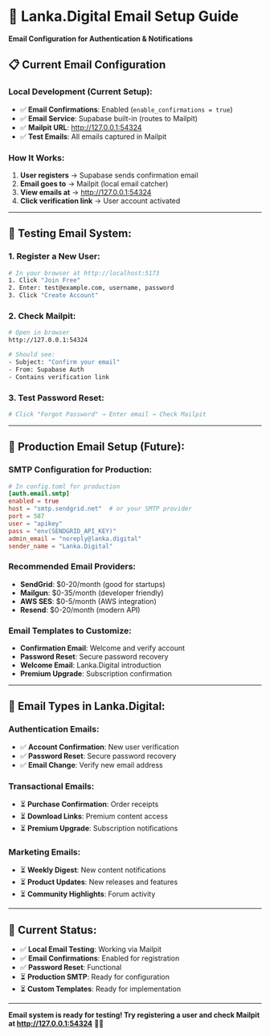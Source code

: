 # 📧 Lanka.Digital Email Setup Guide

**Email Configuration for Authentication & Notifications**

## 📋 Current Email Configuration

### **Local Development (Current Setup):**
- ✅ **Email Confirmations**: Enabled (`enable_confirmations = true`)
- ✅ **Email Service**: Supabase built-in (routes to Mailpit)
- ✅ **Mailpit URL**: http://127.0.0.1:54324
- ✅ **Test Emails**: All emails captured in Mailpit

### **How It Works:**
1. **User registers** → Supabase sends confirmation email
2. **Email goes to** → Mailpit (local email catcher)
3. **View emails at** → http://127.0.0.1:54324
4. **Click verification link** → User account activated

---

## 🧪 **Testing Email System:**

### **1. Register a New User:**
```bash
# In your browser at http://localhost:5173
1. Click "Join Free"
2. Enter: test@example.com, username, password
3. Click "Create Account"
```

### **2. Check Mailpit:**
```bash
# Open in browser
http://127.0.0.1:54324

# Should see:
- Subject: "Confirm your email"
- From: Supabase Auth
- Contains verification link
```

### **3. Test Password Reset:**
```bash
# Click "Forgot Password" → Enter email → Check Mailpit
```

---

## 🚀 **Production Email Setup (Future):**

### **SMTP Configuration for Production:**
```toml
# In config.toml for production
[auth.email.smtp]
enabled = true
host = "smtp.sendgrid.net"  # or your SMTP provider
port = 587
user = "apikey"
pass = "env(SENDGRID_API_KEY)"
admin_email = "noreply@lanka.digital"
sender_name = "Lanka.Digital"
```

### **Recommended Email Providers:**
- **SendGrid**: $0-20/month (good for startups)
- **Mailgun**: $0-35/month (developer friendly)
- **AWS SES**: $0-5/month (AWS integration)
- **Resend**: $0-20/month (modern API)

### **Email Templates to Customize:**
- **Confirmation Email**: Welcome and verify account
- **Password Reset**: Secure password recovery
- **Welcome Email**: Lanka.Digital introduction
- **Premium Upgrade**: Subscription confirmation

---

## 📧 **Email Types in Lanka.Digital:**

### **Authentication Emails:**
- ✅ **Account Confirmation**: New user verification
- ✅ **Password Reset**: Secure password recovery
- ✅ **Email Change**: Verify new email address

### **Transactional Emails:**
- ⏳ **Purchase Confirmation**: Order receipts
- ⏳ **Download Links**: Premium content access
- ⏳ **Premium Upgrade**: Subscription notifications

### **Marketing Emails:**
- ⏳ **Weekly Digest**: New content notifications
- ⏳ **Product Updates**: New releases and features
- ⏳ **Community Highlights**: Forum activity

---

## 🔧 **Current Status:**

- ✅ **Local Email Testing**: Working via Mailpit
- ✅ **Email Confirmations**: Enabled for registration
- ✅ **Password Reset**: Functional
- ⏳ **Production SMTP**: Ready for configuration
- ⏳ **Custom Templates**: Ready for implementation

---

**Email system is ready for testing! Try registering a user and check Mailpit at http://127.0.0.1:54324** 📧✨
